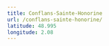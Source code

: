 ```yaml
---
title: Conflans-Sainte-Honorine
url: /conflans-sainte-honorine/
latitude: 48.995
longitude: 2.08
---
```

